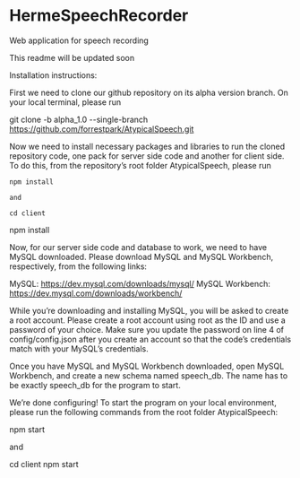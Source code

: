 # HermeSpeechRecorder
Web application for speech recording

This readme will be updated soon

Installation instructions:

First we need to clone our github repository on its alpha version branch. On your local terminal, please run

git clone -b alpha_1.0 --single-branch https://github.com/forrestpark/AtypicalSpeech.git

Now we need to install necessary packages and libraries to run the cloned repository code, one pack for server side code and another for client side. To do this, from the repository’s root folder AtypicalSpeech, please run

	npm install

	and

	cd client
npm install

Now, for our server side code and database to work, we need to have MySQL downloaded. Please download MySQL and MySQL Workbench, respectively, from the following links:

MySQL: https://dev.mysql.com/downloads/mysql/
MySQL Workbench: https://dev.mysql.com/downloads/workbench/	

While you’re downloading and installing MySQL, you will be asked to create a root account. Please create a root account using root as the ID and use a password of your choice. Make sure you update the password on line 4 of config/config.json after you create an account so that the code’s credentials match with your MySQL’s credentials.

Once you have MySQL and MySQL Workbench downloaded, open MySQL Workbench, and create a new schema named speech_db. The name has to be exactly speech_db for the program to start.

We’re done configuring! To start the program on your local environment, please run the following commands from the root folder AtypicalSpeech:

npm start

and

cd client
npm start

